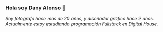 ### Hola soy Dany Alonso 👋
*Soy fotógrafo hace mas de 20 años, y diseñador gráfico hace 2 años.*
*Actualmente estoy estudiando programación Fullstack en Digital House.*
<!--
**danyurbanpix/danyurbanpix** is a ✨ _special_ ✨ repository because its `README.md` (this file) appears on your GitHub profile.

Here are some ideas to get you started:

- 🔭 I’m currently working on ...
- 🌱 I’m currently learning ...
- 👯 I’m looking to collaborate on ...
- 🤔 I’m looking for help with ...
- 💬 Ask me about ...
- 📫 How to reach me: ...
- 😄 Pronouns: ...
- ⚡ Fun fact: ...
-->
